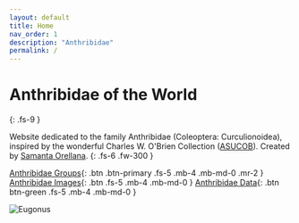 ```yaml
---
layout: default
title: Home
nav_order: 1
description: "Anthribidae"
permalink: /
---
```


# Anthribidae of the World
{: .fs-9 }

Website dedicated to the family Anthribidae (Coleoptera: Curculionoidea), inspired by the wonderful Charles W. O'Brien Collection ([ASUCOB](https://serv.biokic.asu.edu/ecdysis/collections/misc/collprofiles.php?collid=2)). Created by [Samanta Orellana](https://isearch.asu.edu/profile/3433157). 
{: .fs-6 .fw-300 }

[Anthribidae Groups](https://anthribidae.github.io/anthribidae/anthribidae/){: .btn .btn-primary .fs-5 .mb-4 .mb-md-0 .mr-2 } [Anthribidae Images](https://serv.biokic.asu.edu/ecdysis/collections/list.php?hasimages=1&taxa=Anthribidae&usethes=1&taxontype=3){: .btn .fs-5 .mb-4 .mb-md-0 } 
[Anthribidae Data](https://www.gbif.org/occurrence/search?taxon_key=4206){: .btn btn-green .fs-5 .mb-4 .mb-md-0 } 


<img src="https://serv.biokic.asu.edu/imglib/ecdysis/ASU_ASUCOB/ASUCOB0014/ASUCOB0014307_lateral_edited_1613605757.jpg" alt="Eugonus">



